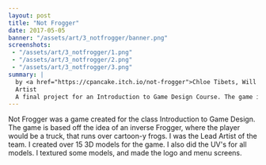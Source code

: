 ```yaml
---
layout: post
title: "Not Frogger"
date: 2017-05-05
banner: "/assets/art/3_notfrogger/banner.png"
screenshots:
 - "/assets/art/3_notfrogger/1.png"
 - "/assets/art/3_notfrogger/2.png"
 - "/assets/art/3_notfrogger/3.png"
summary: |
  by <a href="https://cpancake.itch.io/not-frogger">Chloe Tibets, Will Quinlan, Andrew Rogers, and James Rankin</a>
  Artist
  A final project for an Introduction to Game Design Course. The game is based off of simple movement mechanics where you, an angry trucker, get back at all the frogs who have wronged you.
---
```


Not Frogger was a game created for the class Introduction to Game Design. The game is based off the idea of an inverse Frogger, where the player would be a truck, that runs over cartoon-y frogs. I was the Lead Artist of the team. I created over 15 3D models for the game. I also did the UV's for all models. I textured some models, and made the logo and menu screens.
